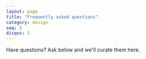```yaml
---
layout: page
title: "Frequently asked questions"
category: design
seq: 5
disqus: 1
---
```



Have questions? Ask below and we'll curate them here.
